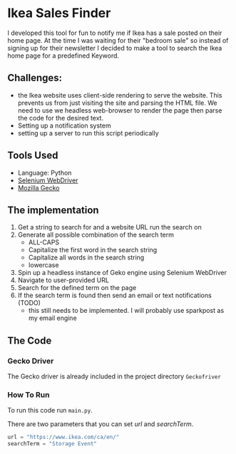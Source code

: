 # Ikea Sales Finder
I developed this tool for fun to notify me if Ikea has a sale posted on their home page. At the time I was waiting for their "bedroom sale" so instead of signing up for their newsletter I decided to make a tool to search the Ikea home page for a predefined Keyword.

## Challenges:
- the Ikea website uses client-side rendering to serve the website. This prevents us from just visiting the site and parsing the HTML file. We need to use we headless web-browser to render the page then parse the code for the desired text.
- Setting up a notification system
- setting up a server to run this script periodically

## Tools Used
* Language: Python
* [Selenium WebDriver](https://www.selenium.dev/documentation/en/webdriver/)
* [Mozilla Gecko](https://developer.mozilla.org/en-US/docs/Mozilla/Gecko)

## The implementation

1. Get a string to search for and a website URL run the search on
2. Generate all possible combination of the search term
    * ALL-CAPS
    * Capitalize the first word in the search string
    * Capitalize all words in the search string
    * lowercase
 3. Spin up a headless instance of Geko engine using Selenium WebDriver
 4. Navigate to user-provided URL
 5. Search for the defined term on the page
 6. If the search term is found then send an email or text notifications (TODO)
     * this still needs to be implemented. I will probably use sparkpost as my email engine 
 
## The Code

### Gecko Driver
The Gecko driver is already included in the project directory `Geckofriver`

### How To Run
To run this code run `main.py`.

There are two parameters that you can set *url* and *searchTerm*.

```python
url = "https://www.ikea.com/ca/en/"
searchTerm = "Storage Event"
```
